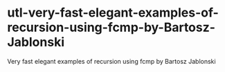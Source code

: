 # utl-very-fast-elegant-examples-of-recursion-using-fcmp-by-Bartosz-Jablonski
Very fast elegant examples of recursion using fcmp by Bartosz Jablonski
